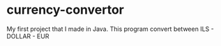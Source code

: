 # currency-convertor
My first project that I made in Java. This program convert between ILS - DOLLAR - EUR
